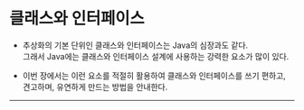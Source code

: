 # 클래스와 인터페이스

- 추상화의 기본 단위인 클래스와 인터페이스는 Java의 심장과도 같다.  
  그래서 Java에는 클래스와 인터페이스 설계에 사용하는 강력한 요소가 많이 있다.

- 이번 장에서는 이런 요소를 적절히 활용하여 클래스와 인터페이스를 쓰기 편하고,  
  견고하며, 유연하게 만드는 방법을 안내한다.

---
